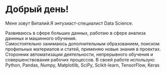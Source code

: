 # Добрый день!

Меня зовут Виталий.Я энтузиаст-специалист Data Science.  

Развиваюсь в сфере больших данных, работаю в сфере анализа даннных и машинного обучения.  
Самостоятельно занимаюсь дополнительным образованием, поиском профильных материалов и статей, применяю новые знания в проектах.
Сторонник автоматизации деятельности, непрерывного обучения и совершенствования рабочих процессов.
В своей работе использую:
Python, Pandas, Numpy, Matplotlib, SciPy, Scikit-learn, TensorFlow, Keras
